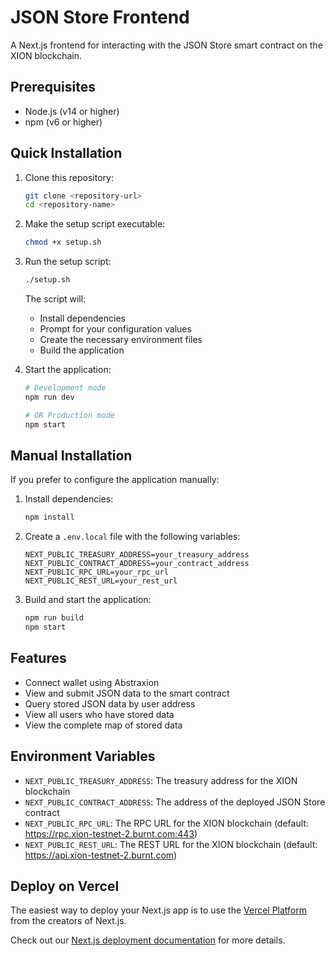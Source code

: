 # JSON Store Frontend

A Next.js frontend for interacting with the JSON Store smart contract on the XION blockchain.

## Prerequisites

- Node.js (v14 or higher)
- npm (v6 or higher)

## Quick Installation

1. Clone this repository:
   ```bash
   git clone <repository-url>
   cd <repository-name>
   ```

2. Make the setup script executable:
   ```bash
   chmod +x setup.sh
   ```

3. Run the setup script:
   ```bash
   ./setup.sh
   ```

   The script will:
   - Install dependencies
   - Prompt for your configuration values
   - Create the necessary environment files
   - Build the application

4. Start the application:
   ```bash
   # Development mode
   npm run dev
   
   # OR Production mode
   npm start
   ```

## Manual Installation

If you prefer to configure the application manually:

1. Install dependencies:
   ```bash
   npm install
   ```

2. Create a `.env.local` file with the following variables:
   ```
   NEXT_PUBLIC_TREASURY_ADDRESS=your_treasury_address
   NEXT_PUBLIC_CONTRACT_ADDRESS=your_contract_address
   NEXT_PUBLIC_RPC_URL=your_rpc_url
   NEXT_PUBLIC_REST_URL=your_rest_url
   ```

3. Build and start the application:
   ```bash
   npm run build
   npm start
   ```

## Features

- Connect wallet using Abstraxion
- View and submit JSON data to the smart contract
- Query stored JSON data by user address
- View all users who have stored data
- View the complete map of stored data

## Environment Variables

- `NEXT_PUBLIC_TREASURY_ADDRESS`: The treasury address for the XION blockchain
- `NEXT_PUBLIC_CONTRACT_ADDRESS`: The address of the deployed JSON Store contract
- `NEXT_PUBLIC_RPC_URL`: The RPC URL for the XION blockchain (default: https://rpc.xion-testnet-2.burnt.com:443)
- `NEXT_PUBLIC_REST_URL`: The REST URL for the XION blockchain (default: https://api.xion-testnet-2.burnt.com)

## Deploy on Vercel

The easiest way to deploy your Next.js app is to use the [Vercel Platform](https://vercel.com/new?utm_medium=default-template&filter=next.js&utm_source=create-next-app&utm_campaign=create-next-app-readme) from the creators of Next.js.

Check out our [Next.js deployment documentation](https://nextjs.org/docs/deployment) for more details.
